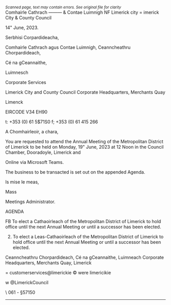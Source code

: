 *<small>Scanned page, text may contain errors. See original file for clarity</small>*  
Comhairle Cathrach
——— & Contae Luimnigh
NF Limerick city
= imerick City
& County Council

14" June, 2023.

Serbhisi Corpardideacha,

Comhairle Cathrach agus Contae Luimnigh,
Ceanncheathru Chorpardideach,

Cé na gCeannaithe,

Luimnesch

Corporate Services

Limerick City and County Council
Corporate Headquarters,
Merchants Quay

Limenck

EIRCODE V34 EH90

t: +353 (0) 61 5$71S0
f; +353 (0) 61 415 266

A Chomhairleoir, a chara,

You are requested to attend the Annual Meeting of the Metropolitan District of Limerick to be
held on Monday, 19" June, 2023 at 12 Noon in the Council Chamber, Dooradoyle, Limerick and

Online via Microsoft Teams.

The business to be transacted is set out on the appended Agenda.

Is mise le meas,

Mass

Meetings Administrator.

AGENDA

FB To elect a Cathaoirleach of the Metropolitan District of Limerick to hold office until the
next Annual Meeting or until a successor has been elected.

2. To elect a Leas-Cathaoirleach of the Metropolitan District of Limerick to hold office until
the next Annual Meeting or until a successor has been elected.

Ceanncheathru Chorpardideach, Cé na gCeannaithe, Luimneach
Corporate Headquarters, Merchants Quay, Limerick

= customerservices@limerickie
© were limericikie

w @LimerickCouncil

\ 061 - §57150

---
